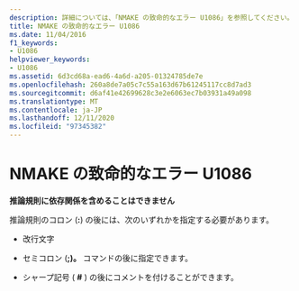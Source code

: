 ```yaml
---
description: 詳細については、「NMAKE の致命的なエラー U1086」を参照してください。
title: NMAKE の致命的なエラー U1086
ms.date: 11/04/2016
f1_keywords:
- U1086
helpviewer_keywords:
- U1086
ms.assetid: 6d3cd68a-ead6-4a6d-a205-01324785de7e
ms.openlocfilehash: 260a8de7a05c7c55a163d67b61245117cc8d7ad3
ms.sourcegitcommit: d6af41e42699628c3e2e6063ec7b03931a49a098
ms.translationtype: MT
ms.contentlocale: ja-JP
ms.lasthandoff: 12/11/2020
ms.locfileid: "97345382"
---
```

# <a name="nmake-fatal-error-u1086"></a>NMAKE の致命的なエラー U1086

**推論規則に依存関係を含めることはできません**

推論規則のコロン (**:**) の後には、次のいずれかを指定する必要があります。

- 改行文字

- セミコロン (**;)。** コマンドの後に指定できます。

- シャープ記号 ( **#** ) の後にコメントを付けることができます。
